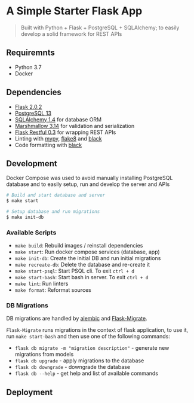 # A Simple Starter Flask App

> Built with Python + Flask + PostgreSQL + SQLAlchemy; to easily develop a solid framework for REST APIs

## Requiremnts

- Python 3.7
- Docker

## Dependencies

- [Flask 2.0.2](http://flask.pocoo.org/)
- [PostgreSQL 13](https://www.postgresql.org/)
- [SQLAlchemy 1.4](https://www.sqlalchemy.org/) for database ORM
- [Marshmallow 3.14](https://marshmallow.readthedocs.io/) for validation and serialization
- [Flask Restful 0.3](https://flask-restful.readthedocs.io/) for wrapping REST APIs
- Linting with [mypy](http://mypy-lang.org/), [flake8](http://flake8.pycqa.org/en/latest/) and [black](https://github.com/ambv/black)
- Code formatting with [black](https://github.com/ambv/black)

## Development
Docker Compose was used to avoid manually installing PostgreSQL database and to easily setup, run and develop the server and APIs

```sh
# Build and start database and server
$ make start

# Setup database and run migrations
$ make init-db

```

### Available Scripts
- `make build`: Rebuild images / reinstall dependencies
- `make start`: Run docker compose services (database, app)
- `make init-db`: Create the initial DB and run initial migrations
- `make recreate-db`: Delete the database and re-create it
- `make start-psql`: Start PSQL cli. To exit `ctrl + d`
- `make start-bash`: Start bash in server. To exit `ctrl + d`
- `make lint`: Run linters
- `make format`: Reformat sources

### DB Migrations
DB migrations are handled by [alembic](https://alembic.sqlalchemy.org/en/latest/autogenerate.html) and [Flask-Migrate](https://flask-migrate.readthedocs.io/en/latest/).

`Flask-Migrate` runs migrations in the context of flask application, to use it, run `make start-bash` and then use one of the following commands:

- `flask db migrate -m "migration description"` - generate new migrations from models
- `flask db upgrade` - apply migrations to the database
- `flask db downgrade` - downgrade the database
- `flask db --help` - get help and list of available commands


## Deployment
